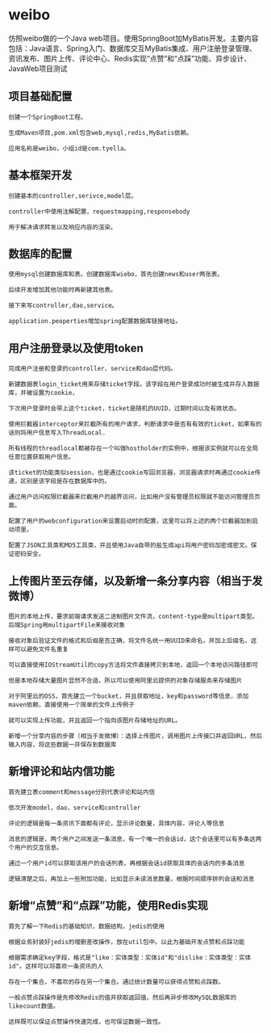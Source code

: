 # weibo
仿照weibo做的一个Java web项目。使用SpringBoot加MyBatis开发。主要内容包括：Java语言、Spring入门、数据库交互MyBatis集成、用户注册登录管理、资讯发布、图片上传、评论中心、Redis实现“点赞”和“点踩”功能、异步设计、JavaWeb项目测试

## 项目基础配置

    创建一个SpringBoot工程。
    
    生成Maven项目,pom.xml包含web,mysql,redis,MyBatis依赖。
    
    应用名称是weibo，小组id是com.tyella。
    

## 基本框架开发
    
    创建基本的controller,serivce,model层。
    
    controller中使用注解配置，requestmapping,responsebody
    
    用于解决请求转发以及响应内容的渲染。
    
    
## 数据库的配置

    使用mysql创建数据库和表。创建数据库wiebo，首先创建news和user两张表。
    
    后续开发增加其他功能时再新建其他表。
    
    接下来写controller,dao,service。
    
    application.peoperties增加spring配置数据库链接地址。
    
## 用户注册登录以及使用token
    
    完成用户注册和登录的controller，service和dao层代码。
    
    新建数据表login_ticket用来存储ticket字段。该字段在用户登录成功时被生成并存入数据库，并被设置为cookie，
    
    下次用户登录时会带上这个ticket，ticket是随机的UUID，过期时间以及有效状态。
    
    使用拦截器interceptor来拦截所有的用户请求，判断请求中是否有有效的ticket，如果有的话则将用户信息写入ThreadLocal.
    
    所有线程的threadlocal都被存在一个叫做hostholder的实例中，根据该实例就可以在全局任意位置获取用户信息。
    
    该ticket的功能类似session，也是通过cookie写回浏览器，浏览器请求时再通过cookie传递，区别是该字段是存在数据库中的。
    
    通过用户访问权限拦截器来拦截用户的越界访问，比如用户没有管理员权限就不能访问管理员页面。
    
    配置了用户的webconfiguration来设置启动时的配置，这里可以将上述的两个拦截器加到启动项里。
    
    配置了JSON工具类和MD5工具类，并且使用Java自带的盐生成api将用户密码加密成密文。保证密码安全。
    
    
## 上传图片至云存储，以及新增一条分享内容（相当于发微博）

    图片的本地上传，要求前端请求发送二进制图片文件流，content-type是multipart类型。后端Spring用multipartFile来接收对象
    
    接收对象后验证文件的格式和后缀是否正确，将文件名统一用UUID来命名，并加上后缀名，这样可以避免文件名重复
    
    可以直接使用IOStreamUtil的copy方法将文件直接拷贝到本地，返回一个本地访问路径即可
    
    但是本地存储大量图片显然不合适，所以可以使用阿里云提供的对象存储服务来存储图片
    
    对于阿里云的OSS，首先建立一个bucket，并且获取地址，key和password等信息，添加maven依赖，直接使用一个简单的文件上传例子
    
    就可以实现上传功能，并且返回一个指向该图片存储地址的URL。
    
    新增一个分享内容的步骤（相当于发微博）：选择上传图片，调用图片上传接口并返回URL，然后输入内容，将这些数据一并保存到数据库
    
## 新增评论和站内信功能

    首先建立表comment和message分别代表评论和站内信
    
    依次开发model，dao，service和controller
    
    评论的逻辑是每一条资讯下面都有评论，显示评论数量，具体内容，评论人等信息
    
    消息的逻辑是，两个用户之间发送一条消息，有一个唯一的会话id，这个会话里可以有多条这两个用户的交互信息。
    
    通过一个用户id可以获取该用户的会话列表，再根据会话id获取具体的会话内的多条消息
    
    逻辑清楚之后，再加上一些附加功能，比如显示未读消息数量，根据时间顺序排列会话和消息
    
## 新增“点赞”和“点踩”功能，使用Redis实现

    首先了解一下Redis的基础知识，数据结构，jedis的使用
    
    根据业务封装好jedis的增删差改操作，放在util包中。以此为基础开发点赞和点踩功能
    
    根据需求确定key字段，格式是"like：实体类型：实体id"和"dislike：实体类型：实体id"。这样可以将喜欢一条资讯的人
    
    存在一个集合，不喜欢的存在另一个集合。通过统计数量可以获得点赞和点踩数。
    
    一般点赞点踩操作是先修改Redis的值并获取返回值，然后再异步修改MySQL数据库的likecount数值。
    
    这样既可以保证点赞操作快速完成，也可保证数据一致性。